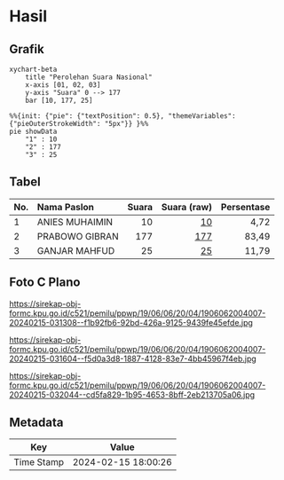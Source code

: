 # Hasil

## Grafik

```mermaid
xychart-beta
    title "Perolehan Suara Nasional"
    x-axis [01, 02, 03]
    y-axis "Suara" 0 --> 177
    bar [10, 177, 25]
```

```mermaid
%%{init: {"pie": {"textPosition": 0.5}, "themeVariables": {"pieOuterStrokeWidth": "5px"}} }%%
pie showData
    "1" : 10
    "2" : 177
    "3" : 25
```

## Tabel

| No. | Nama Paslon    | Suara | Suara (raw) | Persentase |
|:--- |:-------------- | -----:| -----------:| ----------:|
| 1   | ANIES MUHAIMIN | 10    | [10][p-1]   | 4,72       |
| 2   | PRABOWO GIBRAN | 177   | [177][p-2]  | 83,49      |
| 3   | GANJAR MAHFUD  | 25    | [25][p-3]   | 11,79      |


[p-1]: https://github.com/gigit-pemilu/pemilu-2024/blob/main/pilpres/hitung-suara/sub/19-kepulauan-bangka-belitung/sub/06-belitung-timur/sub/06-simpang-renggiang/sub/2004-lintang/sub/007-tps/sub/paslon-1.txt
[p-2]: https://github.com/gigit-pemilu/pemilu-2024/blob/main/pilpres/hitung-suara/sub/19-kepulauan-bangka-belitung/sub/06-belitung-timur/sub/06-simpang-renggiang/sub/2004-lintang/sub/007-tps/sub/paslon-2.txt
[p-3]: https://github.com/gigit-pemilu/pemilu-2024/blob/main/pilpres/hitung-suara/sub/19-kepulauan-bangka-belitung/sub/06-belitung-timur/sub/06-simpang-renggiang/sub/2004-lintang/sub/007-tps/sub/paslon-3.txt

## Foto C Plano

https://sirekap-obj-formc.kpu.go.id/c521/pemilu/ppwp/19/06/06/20/04/1906062004007-20240215-031308--f1b92fb6-92bd-426a-9125-9439fe45efde.jpg

https://sirekap-obj-formc.kpu.go.id/c521/pemilu/ppwp/19/06/06/20/04/1906062004007-20240215-031604--f5d0a3d8-1887-4128-83e7-4bb45967f4eb.jpg

https://sirekap-obj-formc.kpu.go.id/c521/pemilu/ppwp/19/06/06/20/04/1906062004007-20240215-032044--cd5fa829-1b95-4653-8bff-2eb213705a06.jpg


## Metadata

| Key        | Value               |
| ---------- | ------------------- |
| Time Stamp | 2024-02-15 18:00:26 |



